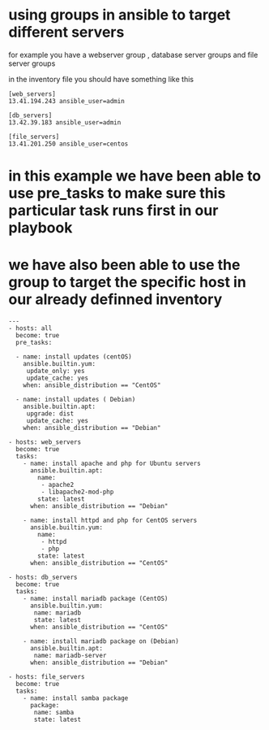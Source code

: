 # using groups in ansible to target different servers
for example you have a webserver group , database server groups and file server groups

in the inventory file you should have something like this 
```
[web_servers]
13.41.194.243 ansible_user=admin

[db_servers]
13.42.39.183 ansible_user=admin

[file_servers]
13.41.201.250 ansible_user=centos
```

# in this example we have been able to use pre_tasks to make sure this particular task runs first in our playbook

# we have also been able to use the group to target the specific host in our already definned inventory
```
---
- hosts: all
  become: true
  pre_tasks:

  - name: install updates (centOS)
    ansible.builtin.yum:
     update_only: yes
     update_cache: yes
    when: ansible_distribution == "CentOS"

  - name: install updates ( Debian)
    ansible.builtin.apt:
     upgrade: dist
     update_cache: yes
    when: ansible_distribution == "Debian"
 
- hosts: web_servers
  become: true
  tasks:
    - name: install apache and php for Ubuntu servers
      ansible.builtin.apt:
        name: 
         - apache2
         - libapache2-mod-php
        state: latest
      when: ansible_distribution == "Debian"

    - name: install httpd and php for CentOS servers
      ansible.builtin.yum:
        name: 
         - httpd
         - php
        state: latest
      when: ansible_distribution == "CentOS"

- hosts: db_servers
  become: true
  tasks:
    - name: install mariadb package (CentOS)
      ansible.builtin.yum:
       name: mariadb
       state: latest
      when: ansible_distribution == "CentOS"

    - name: install mariadb package on (Debian)
      ansible.builtin.apt:
       name: mariadb-server
      when: ansible_distribution == "Debian"

- hosts: file_servers
  become: true
  tasks:
    - name: install samba package
      package: 
       name: samba
       state: latest

```